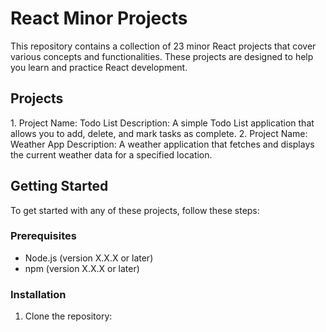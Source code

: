 # React Minor Projects

This repository contains a collection of 23 minor React projects that cover various concepts and functionalities. These projects are designed to help you learn and practice React development.

## Projects

<react-app>
1. Project Name: Todo List  
Description: A simple Todo List application that allows you to add, delete, and mark tasks as complete.
</react-app>

<react-app>
2. Project Name: Weather App
Description: A weather application that fetches and displays the current weather data for a specified location.
</react-app>

<!-- Add descriptions for the remaining 21 projects here -->

## Getting Started

To get started with any of these projects, follow these steps:

### Prerequisites

- Node.js (version X.X.X or later)
- npm (version X.X.X or later)

### Installation

1. Clone the repository:
